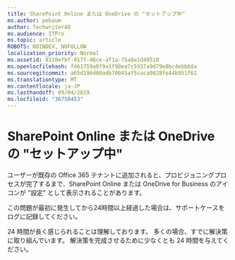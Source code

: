 ```yaml
---
title: SharePoint Online または OneDrive の "セットアップ中"
ms.author: pebaum
author: Techwriter40
ms.audience: ITPro
ms.topic: article
ROBOTS: NOINDEX, NOFOLLOW
localization_priority: Normal
ms.assetid: 8110efbf-917f-46ce-af1a-75a8a1d49510
ms.openlocfilehash: f461759a8f9a1f98ea7c5937a9d79e8bc4ebbbda
ms.sourcegitcommit: a65d196d00adb70045af5caca9828fe44b951f61
ms.translationtype: MT
ms.contentlocale: ja-JP
ms.lasthandoff: 09/04/2019
ms.locfileid: "36750453"
---
```

# <a name="sharepoint-online-or-onedrive-setting-up"></a>SharePoint Online または OneDrive の "セットアップ中"

ユーザーが既存の Office 365 テナントに追加されると、プロビジョニングプロセスが完了するまで、SharePoint Online または OneDrive for Business のアイコンが "設定" として表示されることがあります。

この問題が最初に発生してから24時間以上経過した場合は、サポートケースをログに記録してください。

24 時間が長く感じられることは理解しております。 多くの場合、すでに解決策に取り組んでいます。 解決策を完成させるために少なくとも 24 時間を与えてください。

